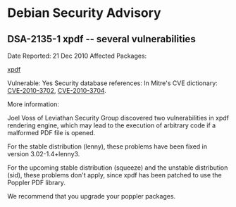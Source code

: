
Debian Security Advisory
========================


DSA-2135-1 xpdf -- several vulnerabilities
------------------------------------------



Date Reported:
21 Dec 2010
Affected Packages:

[xpdf](https://packages.debian.org/src:xpdf)

Vulnerable:
Yes
Security database references:
In Mitre's CVE dictionary: [CVE-2010-3702](https://security-tracker.debian.org/tracker/CVE-2010-3702), [CVE-2010-3704](https://security-tracker.debian.org/tracker/CVE-2010-3704).  

More information:

Joel Voss of Leviathan Security Group discovered two vulnerabilities
in xpdf rendering engine, which may lead to the execution of arbitrary
code if a malformed PDF file is opened.


For the stable distribution (lenny), these problems have been fixed in
version 3.02-1.4+lenny3.


For the upcoming stable distribution (squeeze) and the unstable
distribution (sid), these problems don't apply, since xpdf has been
patched to use the Poppler PDF library.


We recommend that you upgrade your poppler packages.





